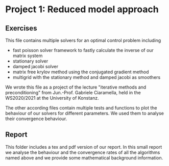 # Project 1: Reduced model approach
## Exercises

This file contains multiple solvers for an optimal control problem including

* fast poisson solver framework to fastly calculate the inverse of our matrix system
* stationary solver
* damped jacobi solver
* matrix free krylov method using the conjugated gradient method
* multigrid with the stationary method and damped jacobi as smoothers

We wrote this file as a project of the lecture "iterative methods and 
preconditioning" from Jun.-Prof. Gabriele Ciaramella, held in the WS2020/2021
at the University of Konstanz.

The other according files contain multiple tests and functions to plot
the behaviour of our solvers for different parameters. We used them
to analyse their convergence behaviour. 

## Report

This folder includes a tex and pdf version of our report. In this small report we analyse the behaviour and the convergence rates of
all the algorithms named above and we provide some mathematical background information.
